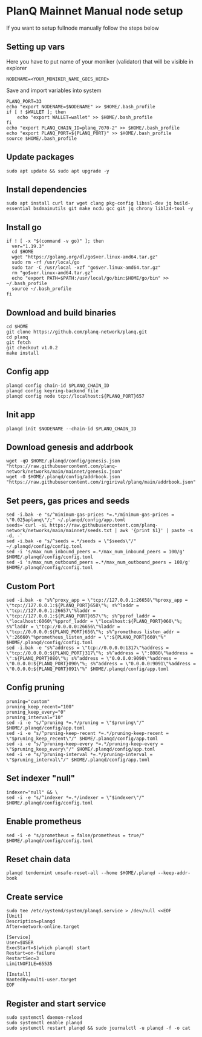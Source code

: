 # PlanQ Mainnet Manual node setup
If you want to setup fullnode manually follow the steps below

## Setting up vars
Here you have to put name of your moniker (validator) that will be visible in explorer
```
NODENAME=<YOUR_MONIKER_NAME_GOES_HERE>
```

Save and import variables into system
```
PLANQ_PORT=33
echo "export NODENAME=$NODENAME" >> $HOME/.bash_profile
if [ ! $WALLET ]; then
	echo "export WALLET=wallet" >> $HOME/.bash_profile
fi
echo "export PLANQ_CHAIN_ID=planq_7070-2" >> $HOME/.bash_profile
echo "export PLANQ_PORT=${PLANQ_PORT}" >> $HOME/.bash_profile
source $HOME/.bash_profile
```

## Update packages
```
sudo apt update && sudo apt upgrade -y
```

## Install dependencies
```
sudo apt install curl tar wget clang pkg-config libssl-dev jq build-essential bsdmainutils git make ncdu gcc git jq chrony liblz4-tool -y
```

## Install go
```
if ! [ -x "$(command -v go)" ]; then
  ver="1.19.3"
  cd $HOME
  wget "https://golang.org/dl/go$ver.linux-amd64.tar.gz"
  sudo rm -rf /usr/local/go
  sudo tar -C /usr/local -xzf "go$ver.linux-amd64.tar.gz"
  rm "go$ver.linux-amd64.tar.gz"
  echo "export PATH=$PATH:/usr/local/go/bin:$HOME/go/bin" >> ~/.bash_profile
  source ~/.bash_profile
fi
```

## Download and build binaries
```
cd $HOME
git clone https://github.com/planq-network/planq.git
cd planq
git fetch
git checkout v1.0.2
make install
```

## Config app
```
planqd config chain-id $PLANQ_CHAIN_ID
planqd config keyring-backend file
planqd config node tcp://localhost:${PLANQ_PORT}657

```

## Init app
```
planqd init $NODENAME --chain-id $PLANQ_CHAIN_ID
```

## Download genesis and addrbook

```
wget -qO $HOME/.planqd/config/genesis.json "https://raw.githubusercontent.com/planq-network/networks/main/mainnet/genesis.json"
wget -O $HOME/.planqd/config/addrbook.json "https://raw.githubusercontent.com/irgirival/planq/main/addrbook.json"
```

## Set peers, gas prices and seeds
```
sed -i.bak -e "s/^minimum-gas-prices *=.*/minimum-gas-prices = \"0.025aplanq\"/;" ~/.planqd/config/app.toml
seeds=`curl -sL https://raw.githubusercontent.com/planq-network/networks/main/mainnet/seeds.txt | awk '{print $1}' | paste -s -d, -`
sed -i.bak -e "s/^seeds =.*/seeds = \"$seeds\"/" ~/.planqd/config/config.toml
sed -i 's/max_num_inbound_peers =.*/max_num_inbound_peers = 100/g' $HOME/.planqd/config/config.toml
sed -i 's/max_num_outbound_peers =.*/max_num_outbound_peers = 100/g' $HOME/.planqd/config/config.toml
```
## Custom Port
```
sed -i.bak -e "s%^proxy_app = \"tcp://127.0.0.1:26658\"%proxy_app = \"tcp://127.0.0.1:${PLANQ_PORT}658\"%; s%^laddr = \"tcp://127.0.0.1:26657\"%laddr = \"tcp://127.0.0.1:${PLANQ_PORT}657\"%; s%^pprof_laddr = \"localhost:6060\"%pprof_laddr = \"localhost:${PLANQ_PORT}060\"%; s%^laddr = \"tcp://0.0.0.0:26656\"%laddr = \"tcp://0.0.0.0:${PLANQ_PORT}656\"%; s%^prometheus_listen_addr = \":26660\"%prometheus_listen_addr = \":${PLANQ_PORT}660\"%" $HOME/.planqd/config/config.toml
sed -i.bak -e "s%^address = \"tcp://0.0.0.0:1317\"%address = \"tcp://0.0.0.0:${PLANQ_PORT}317\"%; s%^address = \":8080\"%address = \":${PLANQ_PORT}080\"%; s%^address = \"0.0.0.0:9090\"%address = \"0.0.0.0:${PLANQ_PORT}090\"%; s%^address = \"0.0.0.0:9091\"%address = \"0.0.0.0:${PLANQ_PORT}091\"%" $HOME/.planqd/config/app.toml
```

## Config pruning
```
pruning="custom"
pruning_keep_recent="100"
pruning_keep_every="0"
pruning_interval="10"
sed -i -e "s/^pruning *=.*/pruning = \"$pruning\"/" $HOME/.planqd/config/app.toml
sed -i -e "s/^pruning-keep-recent *=.*/pruning-keep-recent = \"$pruning_keep_recent\"/" $HOME/.planqd/config/app.toml
sed -i -e "s/^pruning-keep-every *=.*/pruning-keep-every = \"$pruning_keep_every\"/" $HOME/.planqd/config/app.toml
sed -i -e "s/^pruning-interval *=.*/pruning-interval = \"$pruning_interval\"/" $HOME/.planqd/config/app.toml
```

## Set indexer "null"
```
indexer="null" && \
sed -i -e "s/^indexer *=.*/indexer = \"$indexer\"/" $HOME/.planqd/config/config.toml
```

## Enable prometheus
```
sed -i -e "s/prometheus = false/prometheus = true/" $HOME/.planqd/config/config.toml
```

## Reset chain data
```
planqd tendermint unsafe-reset-all --home $HOME/.planqd --keep-addr-book
```

## Create service
```
sudo tee /etc/systemd/system/planqd.service > /dev/null <<EOF
[Unit]
Description=planqd
After=network-online.target

[Service]
User=$USER
ExecStart=$(which planqd) start
Restart=on-failure
RestartSec=3
LimitNOFILE=65535

[Install]
WantedBy=multi-user.target
EOF
```

## Register and start service
```
sudo systemctl daemon-reload
sudo systemctl enable planqd
sudo systemctl restart planqd && sudo journalctl -u planqd -f -o cat
```
